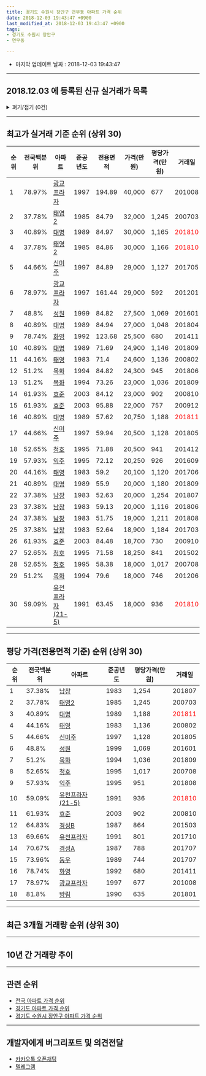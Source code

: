 ```yaml
---
title: 경기도 수원시 장안구 연무동 아파트 가격 순위
date: 2018-12-03 19:43:47 +0900
last_modified_at: 2018-12-03 19:43:47 +0900
tags:
- 경기도 수원시 장안구
- 연무동

---
```


* 마지막 업데이트 날짜 : 2018-12-03 19:43:47

---

## 2018.12.03 에 등록된 신규 실거래가 목록

<details>
<summary>펴기/접기 (0건)</summary>
<div markdown="1">

|아파트|전국백분위|준공년도|전용면적|가격(만원)|평당가격(만원)|거래일|
|---|---|---|---|---|---|---|
|없음|||||||


</div>
</details>

---

## 최고가 실거래 기준 순위 (상위 30)


|순위|전국백분위|아파트|준공년도|전용면적|가격(만원)|평당가격(만원)|거래일|
|---|---|---|---|---|---|---|---|
|1|78.97%|[광교프라자](https://search.naver.com/search.naver?query=%EA%B2%BD%EA%B8%B0%EB%8F%84+%EC%88%98%EC%9B%90%EC%8B%9C+%EC%9E%A5%EC%95%88%EA%B5%AC+%EC%97%B0%EB%AC%B4%EB%8F%99+%EA%B4%91%EA%B5%90%ED%94%84%EB%9D%BC%EC%9E%90)|1997|194.89|40,000|677|201008|
|2|37.78%|[태영2](https://search.naver.com/search.naver?query=%EA%B2%BD%EA%B8%B0%EB%8F%84+%EC%88%98%EC%9B%90%EC%8B%9C+%EC%9E%A5%EC%95%88%EA%B5%AC+%EC%97%B0%EB%AC%B4%EB%8F%99+%ED%83%9C%EC%98%812)|1985|84.79|32,000|1,245|200703|
|3|40.89%|[대명](https://search.naver.com/search.naver?query=%EA%B2%BD%EA%B8%B0%EB%8F%84+%EC%88%98%EC%9B%90%EC%8B%9C+%EC%9E%A5%EC%95%88%EA%B5%AC+%EC%97%B0%EB%AC%B4%EB%8F%99+%EB%8C%80%EB%AA%85)|1989|84.97|30,000|1,165|<span style="color:red">201810</span>|
|4|37.78%|[태영2](https://search.naver.com/search.naver?query=%EA%B2%BD%EA%B8%B0%EB%8F%84+%EC%88%98%EC%9B%90%EC%8B%9C+%EC%9E%A5%EC%95%88%EA%B5%AC+%EC%97%B0%EB%AC%B4%EB%8F%99+%ED%83%9C%EC%98%812)|1985|84.86|30,000|1,166|<span style="color:red">201810</span>|
|5|44.66%|[신미주](https://search.naver.com/search.naver?query=%EA%B2%BD%EA%B8%B0%EB%8F%84+%EC%88%98%EC%9B%90%EC%8B%9C+%EC%9E%A5%EC%95%88%EA%B5%AC+%EC%97%B0%EB%AC%B4%EB%8F%99+%EC%8B%A0%EB%AF%B8%EC%A3%BC)|1997|84.89|29,000|1,127|201705|
|6|78.97%|[광교프라자](https://search.naver.com/search.naver?query=%EA%B2%BD%EA%B8%B0%EB%8F%84+%EC%88%98%EC%9B%90%EC%8B%9C+%EC%9E%A5%EC%95%88%EA%B5%AC+%EC%97%B0%EB%AC%B4%EB%8F%99+%EA%B4%91%EA%B5%90%ED%94%84%EB%9D%BC%EC%9E%90)|1997|161.44|29,000|592|201201|
|7|48.8%|[성원](https://search.naver.com/search.naver?query=%EA%B2%BD%EA%B8%B0%EB%8F%84+%EC%88%98%EC%9B%90%EC%8B%9C+%EC%9E%A5%EC%95%88%EA%B5%AC+%EC%97%B0%EB%AC%B4%EB%8F%99+%EC%84%B1%EC%9B%90)|1999|84.82|27,500|1,069|201601|
|8|40.89%|[대명](https://search.naver.com/search.naver?query=%EA%B2%BD%EA%B8%B0%EB%8F%84+%EC%88%98%EC%9B%90%EC%8B%9C+%EC%9E%A5%EC%95%88%EA%B5%AC+%EC%97%B0%EB%AC%B4%EB%8F%99+%EB%8C%80%EB%AA%85)|1989|84.94|27,000|1,048|201804|
|9|78.74%|[화영](https://search.naver.com/search.naver?query=%EA%B2%BD%EA%B8%B0%EB%8F%84+%EC%88%98%EC%9B%90%EC%8B%9C+%EC%9E%A5%EC%95%88%EA%B5%AC+%EC%97%B0%EB%AC%B4%EB%8F%99+%ED%99%94%EC%98%81)|1992|123.68|25,500|680|201411|
|10|40.89%|[대명](https://search.naver.com/search.naver?query=%EA%B2%BD%EA%B8%B0%EB%8F%84+%EC%88%98%EC%9B%90%EC%8B%9C+%EC%9E%A5%EC%95%88%EA%B5%AC+%EC%97%B0%EB%AC%B4%EB%8F%99+%EB%8C%80%EB%AA%85)|1989|71.69|24,900|1,146|201809|
|11|44.16%|[태영](https://search.naver.com/search.naver?query=%EA%B2%BD%EA%B8%B0%EB%8F%84+%EC%88%98%EC%9B%90%EC%8B%9C+%EC%9E%A5%EC%95%88%EA%B5%AC+%EC%97%B0%EB%AC%B4%EB%8F%99+%ED%83%9C%EC%98%81)|1983|71.4|24,600|1,136|200802|
|12|51.2%|[목화](https://search.naver.com/search.naver?query=%EA%B2%BD%EA%B8%B0%EB%8F%84+%EC%88%98%EC%9B%90%EC%8B%9C+%EC%9E%A5%EC%95%88%EA%B5%AC+%EC%97%B0%EB%AC%B4%EB%8F%99+%EB%AA%A9%ED%99%94)|1994|84.82|24,300|945|201806|
|13|51.2%|[목화](https://search.naver.com/search.naver?query=%EA%B2%BD%EA%B8%B0%EB%8F%84+%EC%88%98%EC%9B%90%EC%8B%9C+%EC%9E%A5%EC%95%88%EA%B5%AC+%EC%97%B0%EB%AC%B4%EB%8F%99+%EB%AA%A9%ED%99%94)|1994|73.26|23,000|1,036|201809|
|14|61.93%|[효준](https://search.naver.com/search.naver?query=%EA%B2%BD%EA%B8%B0%EB%8F%84+%EC%88%98%EC%9B%90%EC%8B%9C+%EC%9E%A5%EC%95%88%EA%B5%AC+%EC%97%B0%EB%AC%B4%EB%8F%99+%ED%9A%A8%EC%A4%80)|2003|84.12|23,000|902|200810|
|15|61.93%|[효준](https://search.naver.com/search.naver?query=%EA%B2%BD%EA%B8%B0%EB%8F%84+%EC%88%98%EC%9B%90%EC%8B%9C+%EC%9E%A5%EC%95%88%EA%B5%AC+%EC%97%B0%EB%AC%B4%EB%8F%99+%ED%9A%A8%EC%A4%80)|2003|95.88|22,000|757|200912|
|16|40.89%|[대명](https://search.naver.com/search.naver?query=%EA%B2%BD%EA%B8%B0%EB%8F%84+%EC%88%98%EC%9B%90%EC%8B%9C+%EC%9E%A5%EC%95%88%EA%B5%AC+%EC%97%B0%EB%AC%B4%EB%8F%99+%EB%8C%80%EB%AA%85)|1989|57.62|20,750|1,188|<span style="color:red">201811</span>|
|17|44.66%|[신미주](https://search.naver.com/search.naver?query=%EA%B2%BD%EA%B8%B0%EB%8F%84+%EC%88%98%EC%9B%90%EC%8B%9C+%EC%9E%A5%EC%95%88%EA%B5%AC+%EC%97%B0%EB%AC%B4%EB%8F%99+%EC%8B%A0%EB%AF%B8%EC%A3%BC)|1997|59.94|20,500|1,128|201805|
|18|52.65%|[청호](https://search.naver.com/search.naver?query=%EA%B2%BD%EA%B8%B0%EB%8F%84+%EC%88%98%EC%9B%90%EC%8B%9C+%EC%9E%A5%EC%95%88%EA%B5%AC+%EC%97%B0%EB%AC%B4%EB%8F%99+%EC%B2%AD%ED%98%B8)|1995|71.88|20,500|941|201412|
|19|57.93%|[익주](https://search.naver.com/search.naver?query=%EA%B2%BD%EA%B8%B0%EB%8F%84+%EC%88%98%EC%9B%90%EC%8B%9C+%EC%9E%A5%EC%95%88%EA%B5%AC+%EC%97%B0%EB%AC%B4%EB%8F%99+%EC%9D%B5%EC%A3%BC)|1995|72.12|20,250|926|201609|
|20|44.16%|[태영](https://search.naver.com/search.naver?query=%EA%B2%BD%EA%B8%B0%EB%8F%84+%EC%88%98%EC%9B%90%EC%8B%9C+%EC%9E%A5%EC%95%88%EA%B5%AC+%EC%97%B0%EB%AC%B4%EB%8F%99+%ED%83%9C%EC%98%81)|1983|59.2|20,100|1,120|201706|
|21|40.89%|[대명](https://search.naver.com/search.naver?query=%EA%B2%BD%EA%B8%B0%EB%8F%84+%EC%88%98%EC%9B%90%EC%8B%9C+%EC%9E%A5%EC%95%88%EA%B5%AC+%EC%97%B0%EB%AC%B4%EB%8F%99+%EB%8C%80%EB%AA%85)|1989|55.9|20,000|1,180|201809|
|22|37.38%|[남창](https://search.naver.com/search.naver?query=%EA%B2%BD%EA%B8%B0%EB%8F%84+%EC%88%98%EC%9B%90%EC%8B%9C+%EC%9E%A5%EC%95%88%EA%B5%AC+%EC%97%B0%EB%AC%B4%EB%8F%99+%EB%82%A8%EC%B0%BD)|1983|52.63|20,000|1,254|201807|
|23|37.38%|[남창](https://search.naver.com/search.naver?query=%EA%B2%BD%EA%B8%B0%EB%8F%84+%EC%88%98%EC%9B%90%EC%8B%9C+%EC%9E%A5%EC%95%88%EA%B5%AC+%EC%97%B0%EB%AC%B4%EB%8F%99+%EB%82%A8%EC%B0%BD)|1983|59.13|20,000|1,116|201806|
|24|37.38%|[남창](https://search.naver.com/search.naver?query=%EA%B2%BD%EA%B8%B0%EB%8F%84+%EC%88%98%EC%9B%90%EC%8B%9C+%EC%9E%A5%EC%95%88%EA%B5%AC+%EC%97%B0%EB%AC%B4%EB%8F%99+%EB%82%A8%EC%B0%BD)|1983|51.75|19,000|1,211|201808|
|25|37.38%|[남창](https://search.naver.com/search.naver?query=%EA%B2%BD%EA%B8%B0%EB%8F%84+%EC%88%98%EC%9B%90%EC%8B%9C+%EC%9E%A5%EC%95%88%EA%B5%AC+%EC%97%B0%EB%AC%B4%EB%8F%99+%EB%82%A8%EC%B0%BD)|1983|52.64|18,900|1,184|201703|
|26|61.93%|[효준](https://search.naver.com/search.naver?query=%EA%B2%BD%EA%B8%B0%EB%8F%84+%EC%88%98%EC%9B%90%EC%8B%9C+%EC%9E%A5%EC%95%88%EA%B5%AC+%EC%97%B0%EB%AC%B4%EB%8F%99+%ED%9A%A8%EC%A4%80)|2003|84.48|18,700|730|200910|
|27|52.65%|[청호](https://search.naver.com/search.naver?query=%EA%B2%BD%EA%B8%B0%EB%8F%84+%EC%88%98%EC%9B%90%EC%8B%9C+%EC%9E%A5%EC%95%88%EA%B5%AC+%EC%97%B0%EB%AC%B4%EB%8F%99+%EC%B2%AD%ED%98%B8)|1995|71.58|18,250|841|201502|
|28|52.65%|[청호](https://search.naver.com/search.naver?query=%EA%B2%BD%EA%B8%B0%EB%8F%84+%EC%88%98%EC%9B%90%EC%8B%9C+%EC%9E%A5%EC%95%88%EA%B5%AC+%EC%97%B0%EB%AC%B4%EB%8F%99+%EC%B2%AD%ED%98%B8)|1995|58.38|18,000|1,017|200708|
|29|51.2%|[목화](https://search.naver.com/search.naver?query=%EA%B2%BD%EA%B8%B0%EB%8F%84+%EC%88%98%EC%9B%90%EC%8B%9C+%EC%9E%A5%EC%95%88%EA%B5%AC+%EC%97%B0%EB%AC%B4%EB%8F%99+%EB%AA%A9%ED%99%94)|1994|79.6|18,000|746|201206|
|30|59.09%|[유천프라자(21-5)](https://search.naver.com/search.naver?query=%EA%B2%BD%EA%B8%B0%EB%8F%84+%EC%88%98%EC%9B%90%EC%8B%9C+%EC%9E%A5%EC%95%88%EA%B5%AC+%EC%97%B0%EB%AC%B4%EB%8F%99+%EC%9C%A0%EC%B2%9C%ED%94%84%EB%9D%BC%EC%9E%90%2821-5%29)|1991|63.45|18,000|936|<span style="color:red">201810</span>|


---

## 평당 가격(전용면적 기준) 순위 (상위 30)


|순위|전국백분위|아파트|준공년도|평당가격(만원)|거래일|
|---|---|---|---|---|---|
|1|37.38%|[남창](https://search.naver.com/search.naver?query=%EA%B2%BD%EA%B8%B0%EB%8F%84+%EC%88%98%EC%9B%90%EC%8B%9C+%EC%9E%A5%EC%95%88%EA%B5%AC+%EC%97%B0%EB%AC%B4%EB%8F%99+%EB%82%A8%EC%B0%BD)|1983|1,254|201807|
|2|37.78%|[태영2](https://search.naver.com/search.naver?query=%EA%B2%BD%EA%B8%B0%EB%8F%84+%EC%88%98%EC%9B%90%EC%8B%9C+%EC%9E%A5%EC%95%88%EA%B5%AC+%EC%97%B0%EB%AC%B4%EB%8F%99+%ED%83%9C%EC%98%812)|1985|1,245|200703|
|3|40.89%|[대명](https://search.naver.com/search.naver?query=%EA%B2%BD%EA%B8%B0%EB%8F%84+%EC%88%98%EC%9B%90%EC%8B%9C+%EC%9E%A5%EC%95%88%EA%B5%AC+%EC%97%B0%EB%AC%B4%EB%8F%99+%EB%8C%80%EB%AA%85)|1989|1,188|<span style="color:red">201811</span>|
|4|44.16%|[태영](https://search.naver.com/search.naver?query=%EA%B2%BD%EA%B8%B0%EB%8F%84+%EC%88%98%EC%9B%90%EC%8B%9C+%EC%9E%A5%EC%95%88%EA%B5%AC+%EC%97%B0%EB%AC%B4%EB%8F%99+%ED%83%9C%EC%98%81)|1983|1,136|200802|
|5|44.66%|[신미주](https://search.naver.com/search.naver?query=%EA%B2%BD%EA%B8%B0%EB%8F%84+%EC%88%98%EC%9B%90%EC%8B%9C+%EC%9E%A5%EC%95%88%EA%B5%AC+%EC%97%B0%EB%AC%B4%EB%8F%99+%EC%8B%A0%EB%AF%B8%EC%A3%BC)|1997|1,128|201805|
|6|48.8%|[성원](https://search.naver.com/search.naver?query=%EA%B2%BD%EA%B8%B0%EB%8F%84+%EC%88%98%EC%9B%90%EC%8B%9C+%EC%9E%A5%EC%95%88%EA%B5%AC+%EC%97%B0%EB%AC%B4%EB%8F%99+%EC%84%B1%EC%9B%90)|1999|1,069|201601|
|7|51.2%|[목화](https://search.naver.com/search.naver?query=%EA%B2%BD%EA%B8%B0%EB%8F%84+%EC%88%98%EC%9B%90%EC%8B%9C+%EC%9E%A5%EC%95%88%EA%B5%AC+%EC%97%B0%EB%AC%B4%EB%8F%99+%EB%AA%A9%ED%99%94)|1994|1,036|201809|
|8|52.65%|[청호](https://search.naver.com/search.naver?query=%EA%B2%BD%EA%B8%B0%EB%8F%84+%EC%88%98%EC%9B%90%EC%8B%9C+%EC%9E%A5%EC%95%88%EA%B5%AC+%EC%97%B0%EB%AC%B4%EB%8F%99+%EC%B2%AD%ED%98%B8)|1995|1,017|200708|
|9|57.93%|[익주](https://search.naver.com/search.naver?query=%EA%B2%BD%EA%B8%B0%EB%8F%84+%EC%88%98%EC%9B%90%EC%8B%9C+%EC%9E%A5%EC%95%88%EA%B5%AC+%EC%97%B0%EB%AC%B4%EB%8F%99+%EC%9D%B5%EC%A3%BC)|1995|951|201808|
|10|59.09%|[유천프라자(21-5)](https://search.naver.com/search.naver?query=%EA%B2%BD%EA%B8%B0%EB%8F%84+%EC%88%98%EC%9B%90%EC%8B%9C+%EC%9E%A5%EC%95%88%EA%B5%AC+%EC%97%B0%EB%AC%B4%EB%8F%99+%EC%9C%A0%EC%B2%9C%ED%94%84%EB%9D%BC%EC%9E%90%2821-5%29)|1991|936|<span style="color:red">201810</span>|
|11|61.93%|[효준](https://search.naver.com/search.naver?query=%EA%B2%BD%EA%B8%B0%EB%8F%84+%EC%88%98%EC%9B%90%EC%8B%9C+%EC%9E%A5%EC%95%88%EA%B5%AC+%EC%97%B0%EB%AC%B4%EB%8F%99+%ED%9A%A8%EC%A4%80)|2003|902|200810|
|12|64.83%|[경성B](https://search.naver.com/search.naver?query=%EA%B2%BD%EA%B8%B0%EB%8F%84+%EC%88%98%EC%9B%90%EC%8B%9C+%EC%9E%A5%EC%95%88%EA%B5%AC+%EC%97%B0%EB%AC%B4%EB%8F%99+%EA%B2%BD%EC%84%B1B)|1987|864|201503|
|13|69.66%|[유천프라자](https://search.naver.com/search.naver?query=%EA%B2%BD%EA%B8%B0%EB%8F%84+%EC%88%98%EC%9B%90%EC%8B%9C+%EC%9E%A5%EC%95%88%EA%B5%AC+%EC%97%B0%EB%AC%B4%EB%8F%99+%EC%9C%A0%EC%B2%9C%ED%94%84%EB%9D%BC%EC%9E%90)|1991|801|201710|
|14|70.67%|[경성A](https://search.naver.com/search.naver?query=%EA%B2%BD%EA%B8%B0%EB%8F%84+%EC%88%98%EC%9B%90%EC%8B%9C+%EC%9E%A5%EC%95%88%EA%B5%AC+%EC%97%B0%EB%AC%B4%EB%8F%99+%EA%B2%BD%EC%84%B1A)|1987|788|201707|
|15|73.96%|[동우](https://search.naver.com/search.naver?query=%EA%B2%BD%EA%B8%B0%EB%8F%84+%EC%88%98%EC%9B%90%EC%8B%9C+%EC%9E%A5%EC%95%88%EA%B5%AC+%EC%97%B0%EB%AC%B4%EB%8F%99+%EB%8F%99%EC%9A%B0)|1989|744|201707|
|16|78.74%|[화영](https://search.naver.com/search.naver?query=%EA%B2%BD%EA%B8%B0%EB%8F%84+%EC%88%98%EC%9B%90%EC%8B%9C+%EC%9E%A5%EC%95%88%EA%B5%AC+%EC%97%B0%EB%AC%B4%EB%8F%99+%ED%99%94%EC%98%81)|1992|680|201411|
|17|78.97%|[광교프라자](https://search.naver.com/search.naver?query=%EA%B2%BD%EA%B8%B0%EB%8F%84+%EC%88%98%EC%9B%90%EC%8B%9C+%EC%9E%A5%EC%95%88%EA%B5%AC+%EC%97%B0%EB%AC%B4%EB%8F%99+%EA%B4%91%EA%B5%90%ED%94%84%EB%9D%BC%EC%9E%90)|1997|677|201008|
|18|81.8%|[방림](https://search.naver.com/search.naver?query=%EA%B2%BD%EA%B8%B0%EB%8F%84+%EC%88%98%EC%9B%90%EC%8B%9C+%EC%9E%A5%EC%95%88%EA%B5%AC+%EC%97%B0%EB%AC%B4%EB%8F%99+%EB%B0%A9%EB%A6%BC)|1990|635|201801|


---

## 최근 3개월 거래량 순위 (상위 30)


<div style="width:100%;">
    <canvas id="deal_count_ranking" height="250"></canvas>
</div>


<script>
new Chart(document.getElementById("deal_count_ranking"), {
    type: 'horizontalBar',
    data: {
        labels: ['대명', '성원', '태영2', '신미주', '목화', '유천프라자', '유천프라자(21-5)'],
        datasets: [{
            label: '실거래 수',
            data: [4, 3, 2, 1, 1, 1, 1],
            borderColor: "rgba(255, 0, 128, 1)",
            backgroundColor: "rgba(255, 0, 128, 0.5)",
            fill: false,
        }]
    },
    options: {
        responsive: true,
        title: {
            display: true,
            text: '최근 3개월 거래량 순위'
        },
        tooltips: {
            mode: 'index',
            intersect: false,
            callbacks: {
                title: function(tooltipItems, data) {
                    return "실거래 수:";
                },
                label: function(tooltipItem, data) {
                    return data.labels[tooltipItem.index] + ": " + tooltipItem.xLabel;
                }
            }
        },
        hover: {
            mode: 'nearest',
            intersect: true
        },
        scales: {
            xAxes: [{
                display: true,
                scaleLabel: {
                    display: true,
                    labelString: '실거래 수'
                },
                ticks: {
                    suggestedMin: 0,
                }
            }],
            yAxes: [{
                display: true,
                ticks: {
                    autoSkip: false,
                    callback: function(value, index, values) {
                        if (value.length > 15)
                            return value.substr(0, 13) + "...";
                        else
                            return value;
                    }
                },
                scaleLabel: {
                    display: false,
                }
            }]
        }
    }
});

</script>


---

## 10년 간 거래량 추이


<div style="width:100%;">
    <canvas id="deal_progress" height="250"></canvas>
</div>

<script>
new Chart(document.getElementById("deal_progress"), {
    type: 'line',
    data: {
        labels: ['200812','200901','200902','200903','200904','200905','200906','200907','200908','200909','200910','200911','200912','201001','201002','201003','201004','201005','201006','201007','201008','201009','201010','201011','201012','201101','201102','201103','201104','201105','201106','201107','201108','201109','201110','201111','201112','201201','201202','201203','201204','201205','201206','201207','201208','201209','201210','201211','201212','201301','201302','201303','201304','201305','201306','201307','201308','201309','201310','201311','201312','201401','201402','201403','201404','201405','201406','201407','201408','201409','201410','201411','201412','201501','201502','201503','201504','201505','201506','201507','201508','201509','201510','201511','201512','201601','201602','201603','201604','201605','201606','201607','201608','201609','201610','201611','201612','201701','201702','201703','201704','201705','201706','201707','201708','201709','201710','201711','201712','201801','201802','201803','201804','201805','201806','201807','201808','201809','201810','201811','201812'],
        datasets: [{
            label: '실거래 수',
            pointRadius: 1,
            data: [2, 3, 1, 5, 4, 3, 13, 3, 2, 7, 3, 2, 5, 3, 4, 4, 4, 2, 9, 2, 8, 2, 8, 1, 10, 9, 13, 9, 6, 2, 4, 8, 16, 2, 6, 8, 7, 12, 3, 10, 2, 5, 6, 8, 2, 2, 7, 6, 1, 2, 3, 3, 14, 5, 7, 9, 6, 3, 6, 6, 4, 9, 7, 10, 4, 6, 5, 8, 10, 9, 8, 8, 4, 13, 6, 14, 18, 12, 12, 11, 7, 3, 17, 12, 5, 5, 7, 14, 14, 11, 19, 8, 11, 8, 9, 8, 10, 5, 9, 15, 13, 5, 7, 7, 5, 9, 7, 1, 3, 5, 5, 4, 6, 10, 14, 4, 12, 10, 11, 2, 0],
            borderColor: "rgba(255, 201, 14, 1)",
            backgroundColor: "rgba(255, 201, 14, 0.5)",
            fill: true,
        }]
    },
    options: {
        responsive: true,
        title: {
            display: true,
            text: '10년간 거래량 추이'
        },
        tooltips: {
            mode: 'index',
            intersect: false,
        },
        hover: {
            mode: 'nearest',
            intersect: true
        },
        scales: {
            xAxes: [{
                display: true,
                scaleLabel: {
                    display: true,
                    labelString: '년/월'
                }
            }],
            yAxes: [{
                display: true,
                ticks: {
                    suggestedMin: 0,
                },
                scaleLabel: {
                    display: true,
                    labelString: '실거래 수'
                }
            }]
        }
    }
});

</script>


---

## 관련 순위

- [전국 아파트 가격 순위](https://inasie.github.io/apt-ranking/전국)
- [경기도 아파트 가격 순위](https://inasie.github.io/apt-ranking/경기도)
- [경기도 수원시 장안구 아파트 가격 순위](https://inasie.github.io/apt-ranking/경기도-수원시-장안구)


---

## 개발자에게 버그리포트 및 의견전달

- [카카오톡 오픈채팅](https://open.kakao.com/o/gLJUAP4)
- [텔레그램](https://t.me/inasie)

